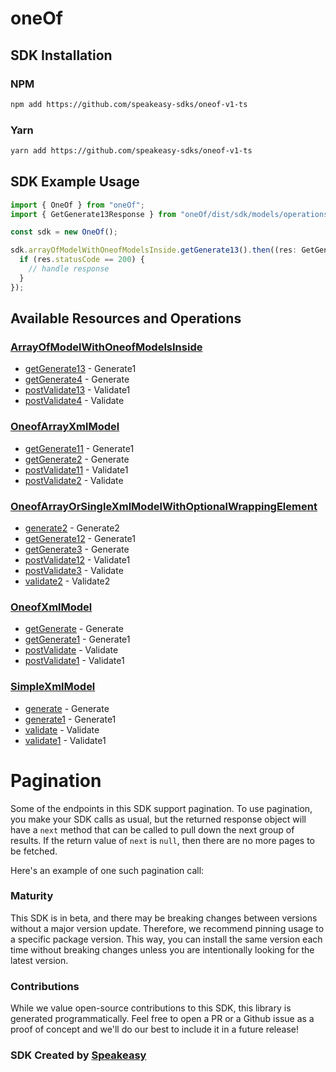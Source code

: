 # oneOf

<!-- Start SDK Installation -->
## SDK Installation

### NPM

```bash
npm add https://github.com/speakeasy-sdks/oneof-v1-ts
```

### Yarn

```bash
yarn add https://github.com/speakeasy-sdks/oneof-v1-ts
```
<!-- End SDK Installation -->

## SDK Example Usage
<!-- Start SDK Example Usage -->
```typescript
import { OneOf } from "oneOf";
import { GetGenerate13Response } from "oneOf/dist/sdk/models/operations";

const sdk = new OneOf();

sdk.arrayOfModelWithOneofModelsInside.getGenerate13().then((res: GetGenerate13Response) => {
  if (res.statusCode == 200) {
    // handle response
  }
});
```
<!-- End SDK Example Usage -->

<!-- Start SDK Available Operations -->
## Available Resources and Operations


### [ArrayOfModelWithOneofModelsInside](docs/sdks/arrayofmodelwithoneofmodelsinside/README.md)

* [getGenerate13](docs/sdks/arrayofmodelwithoneofmodelsinside/README.md#getgenerate13) - Generate1
* [getGenerate4](docs/sdks/arrayofmodelwithoneofmodelsinside/README.md#getgenerate4) - Generate
* [postValidate13](docs/sdks/arrayofmodelwithoneofmodelsinside/README.md#postvalidate13) - Validate1
* [postValidate4](docs/sdks/arrayofmodelwithoneofmodelsinside/README.md#postvalidate4) - Validate

### [OneofArrayXmlModel](docs/sdks/oneofarrayxmlmodel/README.md)

* [getGenerate11](docs/sdks/oneofarrayxmlmodel/README.md#getgenerate11) - Generate1
* [getGenerate2](docs/sdks/oneofarrayxmlmodel/README.md#getgenerate2) - Generate
* [postValidate11](docs/sdks/oneofarrayxmlmodel/README.md#postvalidate11) - Validate1
* [postValidate2](docs/sdks/oneofarrayxmlmodel/README.md#postvalidate2) - Validate

### [OneofArrayOrSingleXmlModelWithOptionalWrappingElement](docs/sdks/oneofarrayorsinglexmlmodelwithoptionalwrappingelement/README.md)

* [generate2](docs/sdks/oneofarrayorsinglexmlmodelwithoptionalwrappingelement/README.md#generate2) - Generate2
* [getGenerate12](docs/sdks/oneofarrayorsinglexmlmodelwithoptionalwrappingelement/README.md#getgenerate12) - Generate1
* [getGenerate3](docs/sdks/oneofarrayorsinglexmlmodelwithoptionalwrappingelement/README.md#getgenerate3) - Generate
* [postValidate12](docs/sdks/oneofarrayorsinglexmlmodelwithoptionalwrappingelement/README.md#postvalidate12) - Validate1
* [postValidate3](docs/sdks/oneofarrayorsinglexmlmodelwithoptionalwrappingelement/README.md#postvalidate3) - Validate
* [validate2](docs/sdks/oneofarrayorsinglexmlmodelwithoptionalwrappingelement/README.md#validate2) - Validate2

### [OneofXmlModel](docs/sdks/oneofxmlmodel/README.md)

* [getGenerate](docs/sdks/oneofxmlmodel/README.md#getgenerate) - Generate
* [getGenerate1](docs/sdks/oneofxmlmodel/README.md#getgenerate1) - Generate1
* [postValidate](docs/sdks/oneofxmlmodel/README.md#postvalidate) - Validate
* [postValidate1](docs/sdks/oneofxmlmodel/README.md#postvalidate1) - Validate1

### [SimpleXmlModel](docs/sdks/simplexmlmodel/README.md)

* [generate](docs/sdks/simplexmlmodel/README.md#generate) - Generate
* [generate1](docs/sdks/simplexmlmodel/README.md#generate1) - Generate1
* [validate](docs/sdks/simplexmlmodel/README.md#validate) - Validate
* [validate1](docs/sdks/simplexmlmodel/README.md#validate1) - Validate1
<!-- End SDK Available Operations -->



<!-- Start Dev Containers -->



<!-- End Dev Containers -->



<!-- Start Pagination -->
# Pagination

Some of the endpoints in this SDK support pagination. To use pagination, you make your SDK calls as usual, but the
returned response object will have a `next` method that can be called to pull down the next group of results. If the
return value of `next` is `null`, then there are no more pages to be fetched.

Here's an example of one such pagination call:


<!-- End Pagination -->

<!-- Placeholder for Future Speakeasy SDK Sections -->



### Maturity

This SDK is in beta, and there may be breaking changes between versions without a major version update. Therefore, we recommend pinning usage
to a specific package version. This way, you can install the same version each time without breaking changes unless you are intentionally
looking for the latest version.

### Contributions

While we value open-source contributions to this SDK, this library is generated programmatically.
Feel free to open a PR or a Github issue as a proof of concept and we'll do our best to include it in a future release!

### SDK Created by [Speakeasy](https://docs.speakeasyapi.dev/docs/using-speakeasy/client-sdks)
